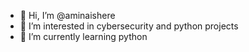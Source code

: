 - 👋 Hi, I’m @aminaishere
- 👀 I’m interested in cybersecurity and python projects 
- 🌱 I’m currently learning python


<!---
aminaishere/aminaishere is a ✨ special ✨ repository because its `README.md` (this file) appears on your GitHub profile.
You can click the Preview link to take a look at your changes.
--->
